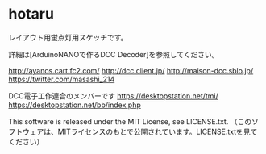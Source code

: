 # hotaru
レイアウト用蛍点灯用スケッチです。

詳細は[ArduinoNANOで作るDCC Decoder]を参照してください。

http://ayanos.cart.fc2.com/ http://dcc.client.jp/ http://maison-dcc.sblo.jp/ https://twitter.com/masashi_214

DCC電子工作連合のメンバーです
https://desktopstation.net/tmi/ https://desktopstation.net/bb/index.php

This software is released under the MIT License, see LICENSE.txt.
（このソフトウェアは、MITライセンスのもとで公開されています。LICENSE.txtを見てください）
